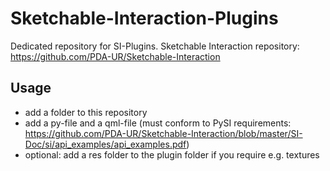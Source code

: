 # Sketchable-Interaction-Plugins
Dedicated repository for SI-Plugins. Sketchable Interaction repository: https://github.com/PDA-UR/Sketchable-Interaction

## Usage
* add a folder to this repository
* add a py-file and a qml-file (must conform to PySI requirements: https://github.com/PDA-UR/Sketchable-Interaction/blob/master/SI-Doc/si/api_examples/api_examples.pdf)
* optional: add a res folder to the plugin folder if you require e.g. textures
